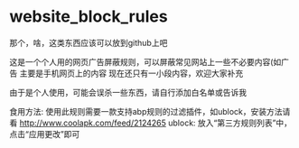 # website_block_rules
那个，啥，这类东西应该可以放到github上吧

这是一个个人用的网页广告屏蔽规则，可以屏蔽常见网站上一些不必要内容(如广告
主要是手机网页上的内容
现在还只有一小段内容，欢迎大家补充

由于是个人使用，可能会误杀一些东西，请自行添加白名单或告诉我

食用方法:
使用此规则需要一款支持abp规则的过滤插件，如ublock，安装方法请看 http://www.coolapk.com/feed/2124265
ublock:
放入“第三方规则列表”中，点击“应用更改”即可
